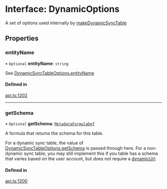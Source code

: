 # Interface: DynamicOptions

A set of options used internally by [makeDynamicSyncTable](../functions/makeDynamicSyncTable.md)

## Properties

### entityName

• `Optional` **entityName**: `string`

See [DynamicSyncTableOptions.entityName](DynamicSyncTableOptions.md#entityname)

#### Defined in

[api.ts:1202](https://github.com/coda/packs-sdk/blob/main/api.ts#L1202)

___

### getSchema

• `Optional` **getSchema**: [`MetadataFormulaDef`](../types/MetadataFormulaDef.md)

A formula that returns the schema for this table.

For a dynamic sync table, the value of [DynamicSyncTableOptions.getSchema](DynamicSyncTableOptions.md#getschema)
is passed through here. For a non-dynamic sync table, you may still implement
this if you table has a schema that varies based on the user account, but
does not require a [dynamicUrl](Identity.md#dynamicurl).

#### Defined in

[api.ts:1200](https://github.com/coda/packs-sdk/blob/main/api.ts#L1200)
